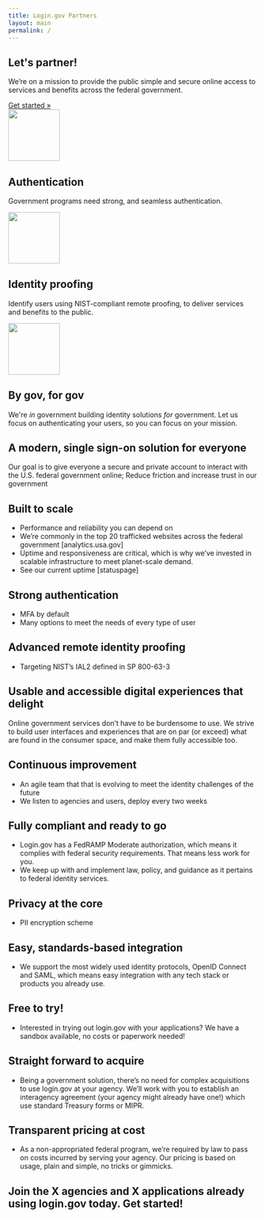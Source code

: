 ```yaml
---
title: Login.gov Partners
layout: main
permalink: /
---
```


<main id="main-content">

  <section class="usa-hero">
    <div class="grid-container">
      <div class="usa-hero__callout">
        <h1 class="usa-hero__heading">
          <span class="usa-hero__heading--alt">Let's partner!</span>
        </h1>
        <p class="usa-intro">We’re on a mission to provide the public simple and secure online access to services and benefits across the federal government.</p>
        <a class="usa-button" href="{{ site.baseurl }}/get-started">Get started »</a>
      </div>
    </div>
  </section>

  <section class="grid-container usa-section">
    <div class="grid-row grid-gap-4">
        <div class="tablet:grid-col">
          <div class="usa-prose">
            <img alt="" src="{{ '/assets/img/comply.svg' | relative_url }}" height="104">
            <h1>Authentication</h1>
            <p class="line-height-sans-5">Government programs need strong, and seamless authentication.</p>
          </div>
        </div>
        <div class="tablet:grid-col">
          <div class="usa-prose">
            <img alt="" src="{{ '/assets/img/launch.svg' | relative_url }}" height="104">
            <h1>Identity proofing</h1>
            <p class="line-height-sans-5">Identify users using NIST-compliant remote proofing, to deliver services and benefits to the public.</p>
          </div>
        </div>
        <div class="tablet:grid-col">
          <div class="usa-prose">
            <img alt="" src="{{ '/assets/img/develop.svg' | relative_url }}" height="104">
            <h1>By gov, for gov</h1>
            <p class="line-height-sans-5">We're <i>in</i> government building identity solutions <i>for</i> government. Let us focus on authenticating your users, so you can focus on your mission.</p>
          </div>
        </div>
      </div>
  </section>

  <section class="usa-section bg-primary-lighter">
    <div class="grid-container">
      <div class="grid-row grid-gap-4">
        <div class="tablet:grid-col-6">
          <h2>A modern, single sign-on solution for everyone</h2>
          <p>Our goal is to give everyone a secure and private account to interact with the U.S. federal government online; Reduce friction and increase trust in our government</p>
        </div>
        <div class="tablet:grid-col-6">
          <h2>Built to scale</h2>
          <ul>
            <li>Performance and reliability you can depend on</li>
            <li>We’re commonly in the top 20 trafficked websites across the federal government [analytics.usa.gov]</li>
            <li>Uptime and responsiveness are critical, which is why we’ve invested in scalable infrastructure to meet planet-scale demand.</li>
            <li>See our current uptime [statuspage]</li>
          </ul>
        </div>
        <div class="tablet:grid-col-6">
          <h2>Strong authentication</h2>
          <ul>
            <li>MFA by default</li>
            <li>Many options to meet the needs of every type of user</li>
          </ul>
        </div>
        <div class="tablet:grid-col-6">
          <h2>Advanced remote identity proofing</h2>
          <ul>
            <li>Targeting NIST’s IAL2 defined in SP 800-63-3</li>
          </ul>
        </div>
        <div class="tablet:grid-col-6">
          <h2>Usable and accessible digital experiences that delight</h2>
          <p>Online government services don’t have to be burdensome to use. We strive to build user interfaces and experiences that are on par (or exceed) what are found in the consumer space, and make them fully accessible too.</p>
        </div>
        <div class="tablet:grid-col-6">
          <h2>Continuous improvement</h2>
          <ul>
            <li>An agile team that that is evolving to meet the identity challenges of the future</li>
            <li>We listen to agencies and users, deploy every two weeks</li>
          </ul>
        </div>
        <div class="tablet:grid-col-6">
          <h2>Fully compliant and ready to go</h2>
          <ul>
            <li>Login.gov has a FedRAMP Moderate authorization, which means it complies with federal security requirements. That means less work for you.</li>
            <li>We keep up with and implement law, policy, and guidance as it pertains to federal identity services.</li>
          </ul>
        </div>
        <div class="tablet:grid-col-6">
          <h2>Privacy at the core</h2>
          <ul>
            <li>PII encryption scheme</li>
          </ul>
        </div>
        <div class="tablet:grid-col-6">
          <h2>Easy, standards-based integration</h2>
          <ul>
            <li>We support the most widely used identity protocols, OpenID Connect and SAML, which means easy integration with any tech stack or products you already use.</li>
          </ul>
        </div>
        <div class="tablet:grid-col-6">
          <h2>Free to try!</h2>
          <ul>
            <li>Interested in trying out login.gov with your applications? We have a sandbox available, no costs or paperwork needed!</li>
          </ul>
        </div>
        <div class="tablet:grid-col-6">
          <h2>Straight forward to acquire</h2>
          <ul>
            <li>Being a government solution, there’s no need for complex acquisitions to use login.gov at your agency. We’ll work with you to establish an interagency agreement (your agency might already have one!) which use standard Treasury forms or MIPR.</li>
          </ul>
        </div>
        <div class="tablet:grid-col-6">
          <h2>Transparent pricing at cost</h2>
          <ul>
            <li>As a non-appropriated federal program, we’re required by law to pass on costs incurred by serving your agency. Our pricing is based on usage, plain and simple, no tricks or gimmicks.</li>
          </ul>
        </div>
      </div>
    </div>
  </section>

  <section class="grid-container usa-section">
    <h1>Join the X agencies and X applications already using login.gov today. Get started!</h1>
  </section>

</main>
